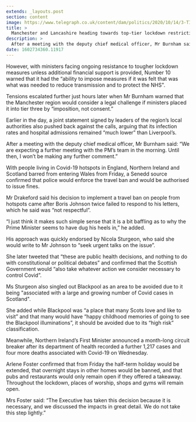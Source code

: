 ```yaml
--- 
extends: _layouts.post 
section: content 
image: https://www.telegraph.co.uk/content/dam/politics/2020/10/14/3-TIER-SYSTEM-03_trans_NvBQzQNjv4BqqVzuuqpFlyLIwiB6NTmJwfp-Lnwb_Dq3Fonfr3-DT2I.jpg?impolicy=logo-overlay 
title: > 
  Manchester and Lancashire heading towards top-tier lockdown restrictions 
description: > 
  After a meeting with the deputy chief medical officer, Mr Burnham said: “We are expecting a further meeting with the PM’s team in the morning.His approach was quickly endorsed by Nicola Sturgeon, who said she would write to Mr Johnson to “seek urgent talks on the issue”.Ms Sturgeon also singled out Blackpool as an area to be avoided due to it being "associated with a large and growing number of Covid cases in Scotland".Throughout the lockdown, places of worship, shops and gyms will remain open.Mrs Foster said: “The Executive has taken this decision because it is necessary, and we discussed the impacts in great detail. 
date: 1602734360.11917 
--- 
```

However, with ministers facing ongoing resistance to tougher lockdown measures unless additional financial support is provided, Number 10 warned that it had the “ability to impose measures if it was felt that was what was needed to reduce transmission and to protect the NHS".

Tensions escalated further just hours later when Mr Burnham warned that the Manchester region would consider a legal challenge if ministers placed it into tier three by “imposition, not consent.”

Earlier in the day, a joint statement signed by leaders of the region’s local authorities also pushed back against the calls, arguing that its infection rates and hospital admissions remained “much lower” than Liverpool’s.

After a meeting with the deputy chief medical officer, Mr Burnham said: “We are expecting a further meeting with the PM’s team in the morning. Until then, I won’t be making any further comment.”

With people living in Covid-19 hotspots in England, Northern Ireland and Scotland barred from entering Wales from Friday, a Senedd source confirmed that police would enforce the travel ban and would be authorised to issue fines.

Mr Drakeford said his decision to implement a travel ban on people from hotspots came after Boris Johnson twice failed to respond to his letters, which he said was “not respectful”.

“I just think it makes such simple sense that it is a bit baffling as to why the Prime Minister seems to have dug his heels in,” he added.

His approach was quickly endorsed by Nicola Sturgeon, who said she would write to Mr Johnson to “seek urgent talks on the issue”.

She later tweeted that “these are public health decisions, and nothing to do with constitutional or political debates” and confirmed that the Scottish Government would “also take whatever action we consider necessary to control Covid”.

Ms Sturgeon also singled out Blackpool as an area to be avoided due to it being "associated with a large and growing number of Covid cases in Scotland".

She added while Blackpool was “a place that many Scots love and like to visit” and that many would have “happy childhood memories of going to see the Blackpool illuminations”, it should be avoided due to its “high risk” classification.

Meanwhile, Northern Ireland’s First Minister announced a month-long circuit breaker after its department of health recorded a further 1,217 cases and four more deaths associated with Covid-19 on Wednesday.

Arlene Foster confirmed that from Friday the half-term holiday would be extended, that overnight stays in other homes would be banned, and that pubs and restaurants would only remain open if they offered a takeaway. Throughout the lockdown, places of worship, shops and gyms will remain open.

Mrs Foster said: “The Executive has taken this decision because it is necessary, and we discussed the impacts in great detail. We do not take this step lightly.”